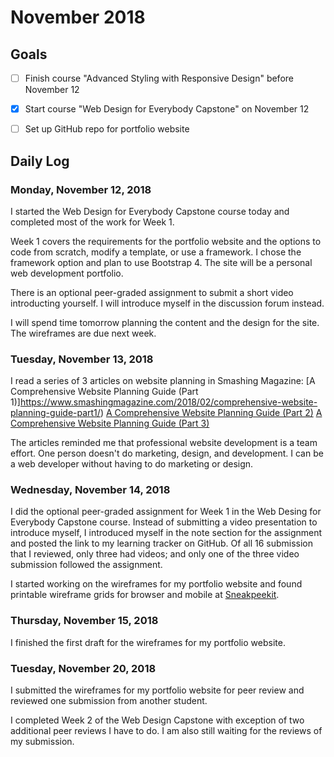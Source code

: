 # November 2018

## Goals

- [ ] Finish course "Advanced Styling with Responsive Design" before November 12
- [X] Start course "Web Design for Everybody Capstone" on November 12
- [ ] Set up GitHub repo for portfolio website


## Daily Log

### Monday, November 12, 2018

I started the Web Design for Everybody Capstone course today and completed most of the work for Week 1. 

Week 1 covers the requirements for the portfolio website and the options to code from scratch, modify a template, or use a framework. I chose the framework option and plan to use Bootstrap 4. The site will be a personal web development portfolio.

There is an optional peer-graded assignment to submit a short video introducting yourself. I will introduce myself in the discussion forum instead.

I will spend time tomorrow planning the content and the design for the site. The wireframes are due next week.


### Tuesday, November 13, 2018

I read a series of 3 articles on website planning in Smashing Magazine:
[A Comprehensive Website Planning Guide (Part 1)]https://www.smashingmagazine.com/2018/02/comprehensive-website-planning-guide-part1/)
[A Comprehensive Website Planning Guide (Part 2)](https://www.smashingmagazine.com/2018/02/comprehensive-website-planning-guide-part2/)
[A Comprehensive Website Planning Guide (Part 3)](https://www.smashingmagazine.com/2018/03/comprehensive-website-planning-guide-part3/)

The articles reminded me that professional website development is a team effort. One person doesn't do marketing, design, and development. I can be a web developer without having to do marketing or design.


### Wednesday, November 14, 2018

I did the optional peer-graded assignment for Week 1 in the Web Desing for Everybody Capstone course. Instead of submitting a video presentation to introduce myself, I introduced myself in the note section for the assignment and posted the link to my learning tracker on GitHub. Of all 16 submission that I reviewed, only three had videos; and only one of the three video submission followed the assignment.

I started working on the wireframes for my portfolio website and found printable wireframe grids for browser and mobile at [Sneakpeekit](http://sneakpeekit.com).


### Thursday, November 15, 2018

I finished the first draft for the wireframes for my portfolio website. 


### Tuesday, November 20, 2018

I submitted the wireframes for my portfolio website for peer review and reviewed one submission from another student.

I completed Week 2 of the Web Design Capstone with exception of two additional peer reviews I have to do. I am also still waiting for the reviews of my submission.



